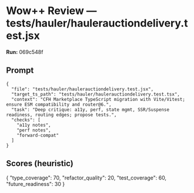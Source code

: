 # Wow++ Review — tests/hauler/haulerauctiondelivery.test.jsx

**Run:** 069c548f

## Prompt

```
{
  "file": "tests/hauler/haulerauctiondelivery.test.jsx",
  "target_ts_path": "tests/hauler/haulerauctiondelivery.test.tsx",
  "context": "CFH Marketplace TypeScript migration with Vite/Vitest; ensure ESM compatibility and router@6.",
  "task": "Deep critique: a11y, perf, state mgmt, SSR/Suspense readiness, routing edges; propose tests.",
  "checks": [
    "a11y notes",
    "perf notes",
    "forward-compat"
  ]
}
```

## Scores (heuristic)

{
  "type_coverage": 70,
  "refactor_quality": 20,
  "test_coverage": 60,
  "future_readiness": 30
}
